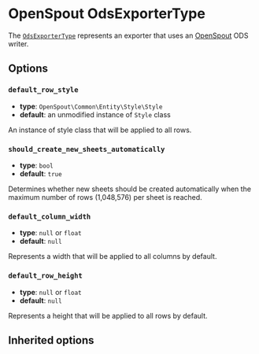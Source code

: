 <script setup>
    import ExporterTypeOptions from "../options/exporter.md";
</script>

# OpenSpout OdsExporterType

The [`OdsExporterType`](https://github.com/Kreyu/data-table-bundle/blob/main/src/Bridge/OpenSpout/Exporter/Type/OdsExporterType.php) represents an exporter that uses an [OpenSpout](https://github.com/openspout/openspout) ODS writer.

## Options

### `default_row_style`

- **type**: `OpenSpout\Common\Entity\Style\Style`
- **default**: an unmodified instance of `Style` class

An instance of style class that will be applied to all rows.

### `should_create_new_sheets_automatically`

- **type**: `bool`
- **default**: `true`

Determines whether new sheets should be created automatically
when the maximum number of rows (1,048,576) per sheet is reached.

### `default_column_width`

- **type**: `null` or `float`
- **default**: `null`

Represents a width that will be applied to all columns by default.

### `default_row_height`

- **type**: `null` or `float`
- **default**: `null`

Represents a height that will be applied to all rows by default.

## Inherited options

<ExporterTypeOptions />
